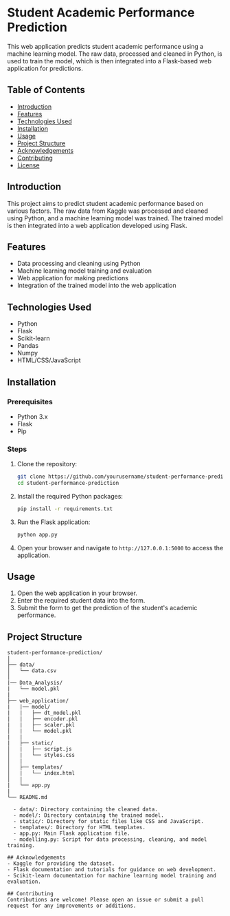 # Student Academic Performance Prediction

This web application predicts student academic performance using a machine learning model. The raw data, processed and cleaned in Python, is used to train the model, which is then integrated into a Flask-based web application for predictions.

## Table of Contents

- [Introduction](#introduction)
- [Features](#features)
- [Technologies Used](#technologies-used)
- [Installation](#installation)
- [Usage](#usage)
- [Project Structure](#project-structure)
- [Acknowledgements](#acknowledgements)
- [Contributing](#contributing)
- [License](#license)

## Introduction

This project aims to predict student academic performance based on various factors. The raw data from Kaggle was processed and cleaned using Python, and a machine learning model was trained. The trained model is then integrated into a web application developed using Flask.

## Features

- Data processing and cleaning using Python
- Machine learning model training and evaluation
- Web application for making predictions
- Integration of the trained model into the web application

## Technologies Used

- Python
- Flask
- Scikit-learn
- Pandas
- Numpy
- HTML/CSS/JavaScript

## Installation

### Prerequisites

- Python 3.x
- Flask
- Pip

### Steps

1. Clone the repository:
    ```bash
    git clone https://github.com/yourusername/student-performance-prediction.git
    cd student-performance-prediction
    ```

2. Install the required Python packages:
    ```bash
    pip install -r requirements.txt
    ```

3. Run the Flask application:
    ```bash
    python app.py
    ```

4. Open your browser and navigate to `http://127.0.0.1:5000` to access the application.

## Usage

1. Open the web application in your browser.
2. Enter the required student data into the form.
3. Submit the form to get the prediction of the student's academic performance.

## Project Structure

```plaintext
student-performance-prediction/
│
├── data/
│   └── data.csv
│
|── Data_Analysis/
|   └── model.pkl
|
├── web_application/
|   |── model/
|   |   ├── dt_model.pkl
|   |   ├── encoder.pkl
|   |   ├── scaler.pkl
│   |   └── model.pkl
|   |
|   ├── static/
│   |   ├── script.js
│   |   └── styles.css
│   |
│   ├── templates/
│   |   └── index.html
│   |
|   └── app.py
|
└── README.md

  - data/: Directory containing the cleaned data.
  - model/: Directory containing the trained model.
  - static/: Directory for static files like CSS and JavaScript.
  - templates/: Directory for HTML templates.
  - app.py: Main Flask application file.
  - modelling.py: Script for data processing, cleaning, and model training.

## Acknowledgements
- Kaggle for providing the dataset.
- Flask documentation and tutorials for guidance on web development.
- Scikit-learn documentation for machine learning model training and evaluation.

## Contributing
Contributions are welcome! Please open an issue or submit a pull request for any improvements or additions.
